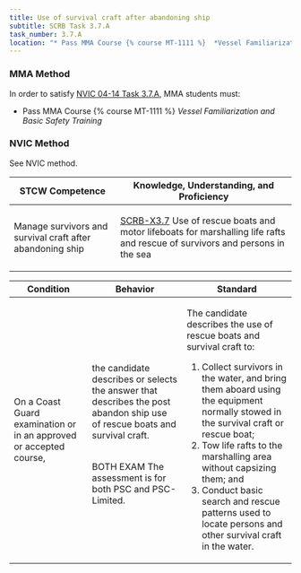 ```yaml
---
title: Use of survival craft after abandoning ship
subtitle: SCRB Task 3.7.A 
task_number: 3.7.A
location: "* Pass MMA Course {% course MT-1111 %}  *Vessel Familiarization and Basic Safety Training*" 
---
```



### MMA Method

In order to satisfy  [NVIC 04-14  Task  3.7.A]({{site.baseurl}}/assets/images/nvic-04-14.pdf), MMA students must:

* Pass MMA Course {% course MT-1111 %}  *Vessel Familiarization and Basic Safety Training*


### NVIC Method

<a onclick="togglevisibility('nvic_methods')" >See NVIC method.</a>

<div id='nvic_methods' class='hide'>

<table>
<thead>
<tr>
<th class='forty'> STCW Competence </th>
<th class='sixty'> Knowledge, Understanding, and Proficiency </th>
</tr>
</thead>




<tbody>
<tr><td markdown='1'>

Manage survivors and survival craft after abandoning ship

</td><td markdown='1'>

[SCRB-X3.7]({{site.baseurl}}/tables/621.html#SCRB-X3.7) Use of rescue boats and motor lifeboats for marshalling life rafts and rescue of survivors and persons in the sea

</td></tr>


</tbody>
</table>


<table>
<thead>
<tr><th class='twenty'>  Condition </th><th class='twenty'> Behavior </th><th  class='sixty'>Standard </th></tr>
</thead>
<tbody >



<tr><td markdown='1'>

On a Coast Guard examination or in an approved or accepted course,

</td><td markdown='1'>

the candidate describes or selects the answer that describes the post abandon ship use of rescue boats and survival craft.

<br>

<div class="tooltip">BOTH
EXAM
<span class="tooltiptext">
The assessment is for both PSC and PSC-Limited.
</span>
</div>


</td><td markdown='1'>

The candidate describes the use of rescue boats and survival craft to:

1. Collect survivors in the water, and bring them aboard using the equipment normally stowed in the survival craft or rescue boat;
2. Tow life rafts to the marshalling area without capsizing them; and 
3. Conduct basic search and rescue patterns used to locate persons and other survival craft in the water. 

</td></tr>
</tbody>
</table>
</div>
